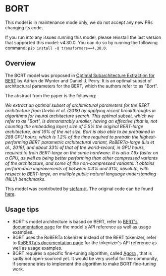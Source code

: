 <!--Copyright 2020 The HuggingFace Team. All rights reserved.

Licensed under the Apache License, Version 2.0 (the "License"); you may not use this file except in compliance with
the License. You may obtain a copy of the License at

http://www.apache.org/licenses/LICENSE-2.0

Unless required by applicable law or agreed to in writing, software distributed under the License is distributed on
an "AS IS" BASIS, WITHOUT WARRANTIES OR CONDITIONS OF ANY KIND, either express or implied. See the License for the
specific language governing permissions and limitations under the License.

⚠️ Note that this file is in Markdown but contain specific syntax for our doc-builder (similar to MDX) that may not be
rendered properly in your Markdown viewer.

-->

# BORT

<Tip warning={true}>

This model is in maintenance mode only, we do not accept any new PRs changing its code.

If you run into any issues running this model, please reinstall the last version that supported this model: v4.30.0.
You can do so by running the following command: `pip install -U transformers==4.30.0`.

</Tip>

## Overview

The BORT model was proposed in [Optimal Subarchitecture Extraction for BERT](https://arxiv.org/abs/2010.10499) by
Adrian de Wynter and Daniel J. Perry. It is an optimal subset of architectural parameters for the BERT, which the
authors refer to as "Bort".

The abstract from the paper is the following:

*We extract an optimal subset of architectural parameters for the BERT architecture from Devlin et al. (2018) by
applying recent breakthroughs in algorithms for neural architecture search. This optimal subset, which we refer to as
"Bort", is demonstrably smaller, having an effective (that is, not counting the embedding layer) size of 5.5% the
original BERT-large architecture, and 16% of the net size. Bort is also able to be pretrained in 288 GPU hours, which
is 1.2% of the time required to pretrain the highest-performing BERT parametric architectural variant, RoBERTa-large
(Liu et al., 2019), and about 33% of that of the world-record, in GPU hours, required to train BERT-large on the same
hardware. It is also 7.9x faster on a CPU, as well as being better performing than other compressed variants of the
architecture, and some of the non-compressed variants: it obtains performance improvements of between 0.3% and 31%,
absolute, with respect to BERT-large, on multiple public natural language understanding (NLU) benchmarks.*

This model was contributed by [stefan-it](https://hf-mirror.com/stefan-it). The original code can be found [here](https://github.com/alexa/bort/).

## Usage tips

- BORT's model architecture is based on BERT, refer to [BERT's documentation page](bert) for the
  model's API reference as well as usage examples.
- BORT uses the RoBERTa tokenizer instead of the BERT tokenizer, refer to [RoBERTa's documentation page](roberta) for the tokenizer's API reference as well as usage examples.
- BORT requires a specific fine-tuning algorithm, called [Agora](https://adewynter.github.io/notes/bort_algorithms_and_applications.html#fine-tuning-with-algebraic-topology) ,
  that is sadly not open-sourced yet. It would be very useful for the community, if someone tries to implement the
  algorithm to make BORT fine-tuning work.


